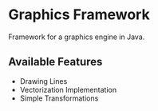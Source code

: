 # Graphics Framework
Framework for a graphics engine in Java.

## Available Features
 * Drawing Lines
 * Vectorization Implementation
 * Simple Transformations
